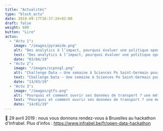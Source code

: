 ```yaml
---
title: "Actualités"
type: "block_actu"
date: 2018-09-17T16:37:24+02:00
draft: false
weight: 600
button: "Lire"
actus:
  - "Actu 1":
    image: "/images/pyramide.png"
    alt: "Des analytics à l’impact, pourquoi évaluer une politique open data ?"
    text: "Des analytics à l’impact, pourquoi évaluer une politique open data ?"
    date: "03/04/19"
  - "Actu 2":
    image: "/images/scposgl.png"
    alt: "Challenge Data — Une semaine à Sciences Po Saint-Germain pour concevoir des usages autour de données ouvertes !"
    text: "Challenge Data — Une semaine à Sciences Po Saint-Germain pour concevoir des usages autour de données ouvertes !"
    date: "13/03/19"
  - "Actu 3":
    image: "/images/gtfs.png"
    alt: "Pourquoi et comment ouvrir ses données de transport ? une méthode simple en 3 étapes"
    text: "Pourquoi et comment ouvrir ses données de transport ? une méthode simple en 3 étapes"
    date: "14/01/19"
---
```


📆 29 avril 2019 : nous vous donnons rendez-vous à Bruxelles au hackathon d'Infrabel. Plus d'infos : https://www.infrabel.be/fr/open-data-hackathon
